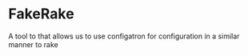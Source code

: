 # FakeRake
A tool to that allows us to use configatron for configuration in a similar manner to rake

